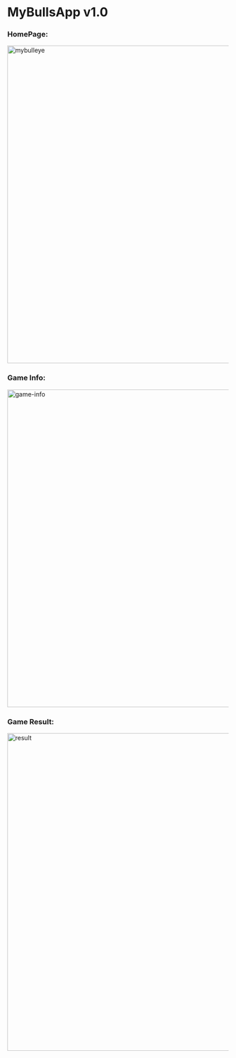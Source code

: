 # MyBullsApp v1.0

### HomePage:
<img width="723" alt="mybulleye" src="https://github.com/RahimaHaq/MyBullsApp/assets/136522275/5ebdb69b-bbc4-4075-ba17-908858787eb8">

### Game Info:
<img width="723" alt="game-info" src="https://github.com/RahimaHaq/MyBullsApp/assets/136522275/e0f0fda9-d12b-42a3-ab85-a0e0a74fba96">

### Game Result:
<img width="723" alt="result" src="https://github.com/RahimaHaq/MyBullsApp/assets/136522275/21102e39-2fd0-4b1b-ab9a-e76142ac98f9">

